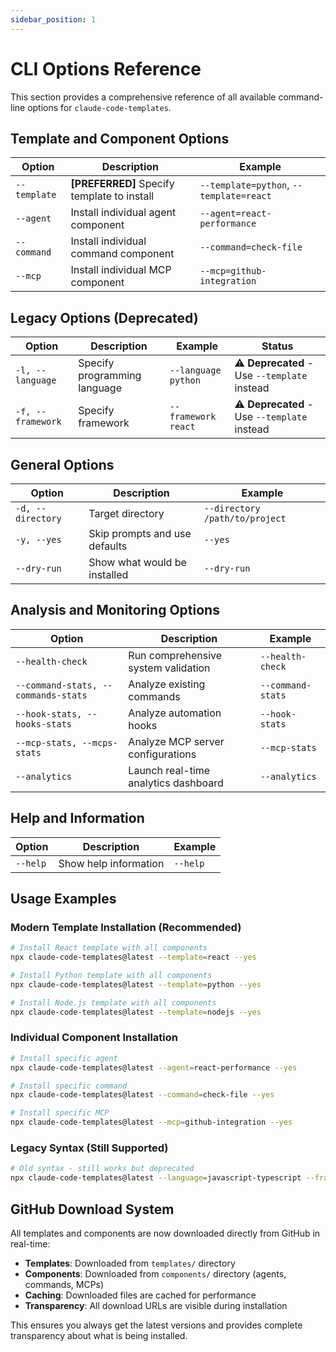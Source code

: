 ```yaml
---
sidebar_position: 1
---
```


# CLI Options Reference

This section provides a comprehensive reference of all available command-line options for `claude-code-templates`.

## Template and Component Options

| Option | Description | Example |
|--------|-------------|---------|
| `--template` | **[PREFERRED]** Specify template to install | `--template=python`, `--template=react` |
| `--agent` | Install individual agent component | `--agent=react-performance` |
| `--command` | Install individual command component | `--command=check-file` |
| `--mcp` | Install individual MCP component | `--mcp=github-integration` |

## Legacy Options (Deprecated)

| Option | Description | Example | Status |
|--------|-------------|---------|---------|
| `-l, --language` | Specify programming language | `--language python` | ⚠️ **Deprecated** - Use `--template` instead |
| `-f, --framework` | Specify framework | `--framework react` | ⚠️ **Deprecated** - Use `--template` instead |

## General Options

| Option | Description | Example |
|--------|-------------|---------|
| `-d, --directory` | Target directory | `--directory /path/to/project` |
| `-y, --yes` | Skip prompts and use defaults | `--yes` |
| `--dry-run` | Show what would be installed | `--dry-run` |

## Analysis and Monitoring Options

| Option | Description | Example |
|--------|-------------|---------|
| `--health-check` | Run comprehensive system validation | `--health-check` |
| `--command-stats, --commands-stats` | Analyze existing commands | `--command-stats` |
| `--hook-stats, --hooks-stats` | Analyze automation hooks | `--hook-stats` |
| `--mcp-stats, --mcps-stats` | Analyze MCP server configurations | `--mcp-stats` |
| `--analytics` | Launch real-time analytics dashboard | `--analytics` |

## Help and Information

| Option | Description | Example |
|--------|-------------|---------|
| `--help` | Show help information | `--help` |

## Usage Examples

### Modern Template Installation (Recommended)
```bash
# Install React template with all components
npx claude-code-templates@latest --template=react --yes

# Install Python template with all components
npx claude-code-templates@latest --template=python --yes

# Install Node.js template with all components
npx claude-code-templates@latest --template=nodejs --yes
```

### Individual Component Installation
```bash
# Install specific agent
npx claude-code-templates@latest --agent=react-performance --yes

# Install specific command
npx claude-code-templates@latest --command=check-file --yes

# Install specific MCP
npx claude-code-templates@latest --mcp=github-integration --yes
```

### Legacy Syntax (Still Supported)
```bash
# Old syntax - still works but deprecated
npx claude-code-templates@latest --language=javascript-typescript --framework=react --yes
```

## GitHub Download System

All templates and components are now downloaded directly from GitHub in real-time:

- **Templates**: Downloaded from `templates/` directory
- **Components**: Downloaded from `components/` directory (agents, commands, MCPs)
- **Caching**: Downloaded files are cached for performance
- **Transparency**: All download URLs are visible during installation

This ensures you always get the latest versions and provides complete transparency about what is being installed.
